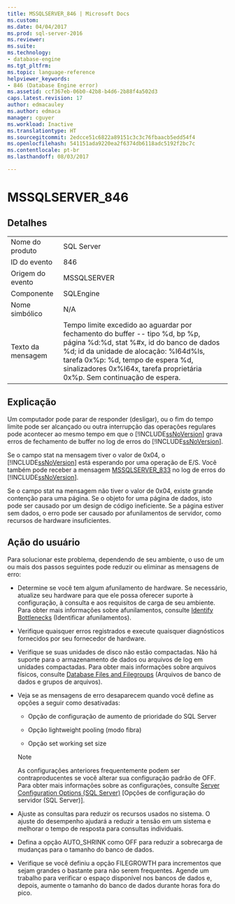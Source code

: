 ```yaml
---
title: MSSQLSERVER_846 | Microsoft Docs
ms.custom: 
ms.date: 04/04/2017
ms.prod: sql-server-2016
ms.reviewer: 
ms.suite: 
ms.technology:
- database-engine
ms.tgt_pltfrm: 
ms.topic: language-reference
helpviewer_keywords:
- 846 (Database Engine error)
ms.assetid: ccf367eb-06b0-42b8-b4d6-2b88f4a502d3
caps.latest.revision: 17
author: edmacauley
ms.author: edmaca
manager: cguyer
ms.workload: Inactive
ms.translationtype: HT
ms.sourcegitcommit: 2edcce51c6822a89151c3c3c76fbaacb5edd54f4
ms.openlocfilehash: 541151ada9220ea2f6374db6118adc5192f2bc7c
ms.contentlocale: pt-br
ms.lasthandoff: 08/03/2017

---
```

# <a name="mssqlserver846"></a>MSSQLSERVER_846
  
## <a name="details"></a>Detalhes  
  
|||  
|-|-|  
|Nome do produto|SQL Server|  
|ID do evento|846|  
|Origem do evento|MSSQLSERVER|  
|Componente|SQLEngine|  
|Nome simbólico|N/A|  
|Texto da mensagem|Tempo limite excedido ao aguardar por fechamento do buffer -- tipo %d, bp %p, página %d:%d, stat %#x, id do banco de dados %d; id da unidade de alocação: %I64d%ls, tarefa 0x%p: %d, tempo de espera %d, sinalizadores 0x%I64x, tarefa proprietária 0x%p. Sem continuação de espera.|  
  
## <a name="explanation"></a>Explicação  
Um computador pode parar de responder (desligar), ou o fim do tempo limite pode ser alcançado ou outra interrupção das operações regulares pode acontecer ao mesmo tempo em que o [!INCLUDE[ssNoVersion](../../includes/ssnoversion-md.md)] grava erros de fechamento de buffer no log de erros do [!INCLUDE[ssNoVersion](../../includes/ssnoversion-md.md)].  
  
Se o campo stat na mensagem tiver o valor de 0x04, o [!INCLUDE[ssNoVersion](../../includes/ssnoversion-md.md)] está esperando por uma operação de E/S. Você também pode receber a mensagem [MSSQLSERVER_833](~/relational-databases/errors-events/mssqlserver-833-database-engine-error.md) no log de erros do [!INCLUDE[ssNoVersion](../../includes/ssnoversion-md.md)].  
  
Se o campo stat na mensagem não tiver o valor de 0x04, existe grande contenção para uma página. Se o objeto for uma página de dados, isto pode ser causado por um design de código ineficiente. Se a página estiver sem dados, o erro pode ser causado por afunilamentos de servidor, como recursos de hardware insuficientes.  
  
## <a name="user-action"></a>Ação do usuário  
Para solucionar este problema, dependendo de seu ambiente, o uso de um ou mais dos passos seguintes pode reduzir ou eliminar as mensagens de erro:  
  
-   Determine se você tem algum afunilamento de hardware. Se necessário, atualize seu hardware para que ele possa oferecer suporte à configuração, à consulta e aos requisitos de carga de seu ambiente. Para obter mais informações sobre afunilamentos, consulte [Identify Bottlenecks](~/relational-databases/performance/identify-bottlenecks.md) (Identificar afunilamentos).  
  
-   Verifique quaisquer erros registrados e execute quaisquer diagnósticos fornecidos por seu fornecedor de hardware.  
  
-   Verifique se suas unidades de disco não estão compactadas. Não há suporte para o armazenamento de dados ou arquivos de log em unidades compactadas. Para obter mais informações sobre arquivos físicos, consulte [Database Files and Filegroups](~/relational-databases/databases/database-files-and-filegroups.md) (Arquivos de banco de dados e grupos de arquivos).  
  
-   Veja se as mensagens de erro desaparecem quando você define as opções a seguir como desativadas:  
  
    -   Opção de configuração de aumento de prioridade do SQL Server  
  
    -   Opção lightweight pooling (modo fibra)  
  
    -   Opção set working set size  
  
    > [!NOTE]  
    > As configurações anteriores frequentemente podem ser contraproducentes se você alterar sua configuração padrão de OFF. Para obter mais informações sobre as configurações, consulte [Server Configuration Options &#40;SQL Server&#41;](~/database-engine/configure-windows/server-configuration-options-sql-server.md) [Opções de configuração do servidor (SQL Server)].  
  
-   Ajuste as consultas para reduzir os recursos usados no sistema. O ajuste do desempenho ajudará a reduzir a tensão em um sistema e melhorar o tempo de resposta para consultas individuais.  
  
-   Defina a opção AUTO_SHRINK como OFF para reduzir a sobrecarga de mudanças para o tamanho do banco de dados.  
  
-   Verifique se você definiu a opção FILEGROWTH para incrementos que sejam grandes o bastante para não serem frequentes. Agende um trabalho para verificar o espaço disponível nos bancos de dados e, depois, aumente o tamanho do banco de dados durante horas fora do pico.  
  

